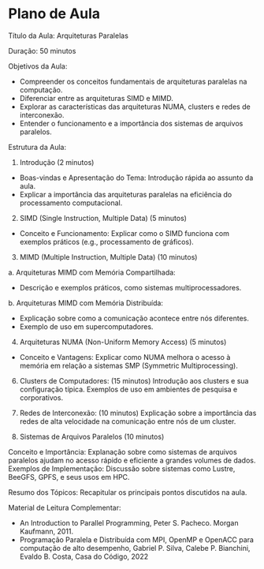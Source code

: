 # Plano de Aula

Título da Aula: Arquiteturas Paralelas

Duração: 50 minutos

Objetivos da Aula:

- Compreender os conceitos fundamentais de arquiteturas paralelas na computação.
- Diferenciar entre as arquiteturas SIMD e MIMD.
- Explorar as características das arquiteturas NUMA, clusters e redes de interconexão.
- Entender o funcionamento e a importância dos sistemas de arquivos paralelos.

Estrutura da Aula:

1. Introdução (2 minutos)

- Boas-vindas e Apresentação do Tema: Introdução rápida ao assunto da aula.
- Explicar a importância das arquiteturas paralelas na eficiência do processamento computacional.

2. SIMD (Single Instruction, Multiple Data) (5 minutos)
- Conceito e Funcionamento: Explicar como o SIMD funciona com exemplos práticos (e.g., processamento de gráficos).

3. MIMD (Multiple Instruction, Multiple Data) (10 minutos)

a. Arquiteturas MIMD com Memória Compartilhada:
- Descrição e exemplos práticos, como sistemas multiprocessadores.

b. Arquiteturas MIMD com Memória Distribuída:
- Explicação sobre como a comunicação acontece entre nós diferentes.
- Exemplo de uso em supercomputadores.

4. Arquiteturas NUMA (Non-Uniform Memory Access) (5 minutos)
- Conceito e Vantagens: Explicar como NUMA melhora o acesso à memória em relação a sistemas SMP (Symmetric Multiprocessing).

6. Clusters de Computadores: (15 minutos)
Introdução aos clusters e sua configuração típica.
Exemplos de uso em ambientes de pesquisa e corporativos.

7. Redes de Interconexão: (10 minutos)
Explicação sobre a importância das redes de alta velocidade na comunicação entre nós de um cluster.

8. Sistemas de Arquivos Paralelos (10 minutos)

Conceito e Importância: Explanação sobre como sistemas de arquivos paralelos ajudam no acesso rápido e eficiente a grandes volumes de dados.
Exemplos de Implementação: Discussão sobre sistemas como Lustre, BeeGFS, GPFS, e seus usos em HPC.

Resumo dos Tópicos: Recapitular os principais pontos discutidos na aula.

Material de Leitura Complementar:
- An Introduction to Parallel Programming, Peter S. Pacheco. Morgan Kaufmann, 2011.
- Programação Paralela e Distribuída com MPI, OpenMP e OpenACC para computação de alto desempenho, Gabriel P. Silva, Calebe P. Bianchini, Evaldo B. Costa, Casa do Código, 2022

